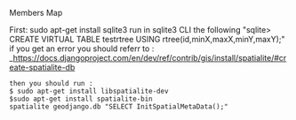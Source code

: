 Members Map

First:
    sudo apt-get install sqlite3
    run in sqlite3 CLI the following "sqlite> CREATE VIRTUAL TABLE testrtree USING rtree(id,minX,maxX,minY,maxY);"
    if you get an error you should referr to : _https://docs.djangoproject.com/en/dev/ref/contrib/gis/install/spatialite/#create-spatialite-db


    then you should run :
    $ sudo apt-get install libspatialite-dev
    $sudo apt-get install spatialite-bin
    spatialite geodjango.db "SELECT InitSpatialMetaData();"

    



